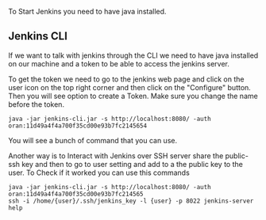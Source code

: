 To Start Jenkins you need to have java installed.


## Jenkins CLI
If we want to talk with jenkins through the CLI we need to have java installed on our machine and a token to be able to access the jenkins server.

To get the token we need to go to the jenkins web page and click on the user icon on the top right corner and then click on the "Configure" button.
Then you will see option to create a Token.
Make sure you change the name before the token.
```
java -jar jenkins-cli.jar -s http://localhost:8080/ -auth oran:11d49a4f4a700f35cd00e93b7fc2145654
```
You will see a bunch of command that you can use.

Another way is to Interact with Jenkins over SSH server share the public-ssh key and then to go to user setting and add to a the public key to the user.
To Check if it worked you can use this commands
```
java -jar jenkins-cli.jar -s http://localhost:8080/ -auth oran:11d49a4f4a700f35cd00e93b7fc214565
ssh -i /home/{user}/.ssh/jenkins_key -l {user} -p 8022 jenkins-server help

```